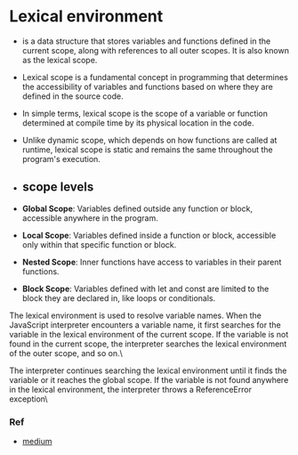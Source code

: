 # Lexical environment
- is a data structure that stores variables and functions defined in the current scope, along with references to all outer scopes. It is also known as the lexical scope.
- Lexical scope is a fundamental concept in programming that determines the accessibility of variables and functions based on where they are defined in the source code.
- In simple terms, lexical scope is the scope of a variable or function determined at compile time by its physical location in the code.
- Unlike dynamic scope, which depends on how functions are called at runtime, lexical scope is static and remains the same throughout the program's execution.

- ## scope levels
- **Global Scope**: Variables defined outside any function or block, accessible anywhere in the program.
- **Local Scope**: Variables defined inside a function or block, accessible only within that specific function or block.
- **Nested Scope**: Inner functions have access to variables in their parent functions.
- **Block Scope**: Variables defined with let and const are limited to the block they are declared in, like loops or conditionals.

The lexical environment is used to resolve variable names. When the JavaScript interpreter encounters a variable name, it first searches for the variable in the lexical environment of the current scope. If the variable is not found in the current scope, the interpreter searches the lexical environment of the outer scope, and so on.\

The interpreter continues searching the lexical environment until it finds the variable or it reaches the global scope. If the variable is not found anywhere in the lexical environment, the interpreter throws a ReferenceError exception\

### Ref
- [medium](https://medium.com/@mohdtalib.dev/lexical-environment-in-javascript-a2112b78a3cb)
